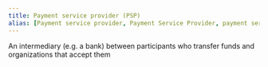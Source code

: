 ```yaml
---
title: Payment service provider (PSP)
alias: [Payment service provider, Payment Service Provider, payment service provider, PSP]
---
```


An intermediary (e.g. a bank) between participants who transfer funds and organizations that accept them
